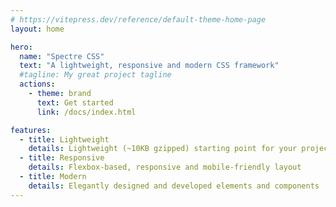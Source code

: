 ```yaml
---
# https://vitepress.dev/reference/default-theme-home-page
layout: home

hero:
  name: "Spectre CSS"
  text: "A lightweight, responsive and modern CSS framework"
  #tagline: My great project tagline
  actions:
    - theme: brand
      text: Get started
      link: /docs/index.html

features:
  - title: Lightweight
    details: Lightweight (~10KB gzipped) starting point for your projects
  - title: Responsive
    details: Flexbox-based, responsive and mobile-friendly layout
  - title: Modern
    details: Elegantly designed and developed elements and components
---
```

